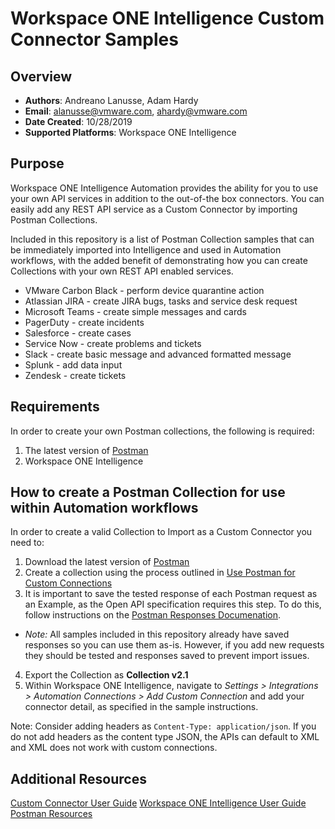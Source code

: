 # Workspace ONE Intelligence Custom Connector Samples

## Overview
- **Authors**: Andreano Lanusse, Adam Hardy
- **Email**: alanusse@vmware.com, ahardy@vmware.com
- **Date Created**: 10/28/2019
- **Supported Platforms**: Workspace ONE Intelligence


## Purpose

Workspace ONE Intelligence Automation provides the ability for you to use your own API services in addition to the out-of-the box connectors.  You can easily add any REST API service as a Custom Connector by importing Postman Collections.

Included in this repository is a list of Postman Collection samples that can be immediately imported into Intelligence and used in Automation workflows, with the added benefit of demonstrating how you can create Collections with your own REST API enabled services.

* VMware Carbon Black - perform device quarantine action
* Atlassian JIRA - create JIRA bugs, tasks and service desk request
* Microsoft Teams - create simple messages and cards
* PagerDuty - create incidents
* Salesforce - create cases
* Service Now - create problems and tickets
* Slack - create basic message and advanced formatted message
* Splunk - add data input
* Zendesk - create tickets

## Requirements

In order to create your own Postman collections, the following is required:

1. The latest version of [Postman](https://www.getpostman.com) 
2. Workspace ONE Intelligence


## How to create a Postman Collection for use within Automation workflows

In order to create a valid Collection to Import as a Custom Connector you need to:

1. Download the latest version of [Postman](https://www.getpostman.com) 
2. Create a collection using the process outlined in [Use Postman for Custom Connections](https://docs.omnissa.com/en/VMware-Workspace-ONE/services/Intelligence/GUID-8A79C3A5-6061-47D3-BE85-4AD4593872EB.html#GUID-8A79C3A5-6061-47D3-BE85-4AD4593872EB)
3. It is important to save the tested response of each Postman request as an Example, as the Open API specification requires this step. To do this, follow instructions on the [Postman Responses Documenation](https://learning.getpostman.com/docs/postman/sending_api_requests/responses).
* *Note:* All samples included in this repository already have saved responses so you can use them as-is. However, if you add new requests they should be tested and responses saved to prevent import issues.
4. Export the Collection as **Collection v2.1**
5. Within Workspace ONE Intelligence, navigate to *Settings > Integrations > Automation Connections > Add Custom Connection* and add your connector detail, as specified in the sample instructions.

Note: Consider adding headers as `Content-Type: application/json`. If you do not add headers as the content type JSON, the APIs can default to XML and XML does not work with custom connections.


## Additional Resources
[Custom Connector User Guide](https://docs.omnissa.com/en/VMware-Workspace-ONE/services/Intelligence/GUID-54333CCC-0E6D-4871-8DEA-3AFAB8378EEC.html)
[Workspace ONE Intelligence User Guide](https://docs.omnissa.com/en/VMware-Workspace-ONE/services/Intelligence/GUID-AWT-WS1INT-OVERVIEW.html)
[Postman Resources](https://www.getpostman.com)
